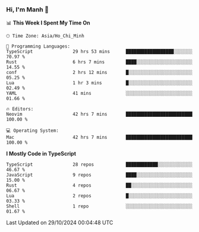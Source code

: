 ### Hi, I'm Manh 👋

<!--START_SECTION:waka-->
📊 **This Week I Spent My Time On** 

```text
🕑︎ Time Zone: Asia/Ho_Chi_Minh

💬 Programming Languages: 
TypeScript               29 hrs 53 mins      ██████████████████░░░░░░░   70.97 % 
Rust                     6 hrs 7 mins        ████░░░░░░░░░░░░░░░░░░░░░   14.55 % 
conf                     2 hrs 12 mins       █░░░░░░░░░░░░░░░░░░░░░░░░   05.25 % 
Lua                      1 hr 3 mins         █░░░░░░░░░░░░░░░░░░░░░░░░   02.49 % 
YAML                     41 mins             ░░░░░░░░░░░░░░░░░░░░░░░░░   01.66 % 

🔥 Editors: 
Neovim                   42 hrs 7 mins       █████████████████████████   100.00 % 

💻 Operating System: 
Mac                      42 hrs 7 mins       █████████████████████████   100.00 % 
```

**I Mostly Code in TypeScript** 

```text
TypeScript               28 repos            ████████████░░░░░░░░░░░░░   46.67 % 
JavaScript               9 repos             ████░░░░░░░░░░░░░░░░░░░░░   15.00 % 
Rust                     4 repos             ██░░░░░░░░░░░░░░░░░░░░░░░   06.67 % 
Lua                      2 repos             █░░░░░░░░░░░░░░░░░░░░░░░░   03.33 % 
Shell                    1 repo              ░░░░░░░░░░░░░░░░░░░░░░░░░   01.67 % 
```




 Last Updated on 29/10/2024 00:04:48 UTC
<!--END_SECTION:waka-->
